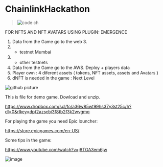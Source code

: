 # ChainlinkHackathon

> ![code ch](https://user-images.githubusercontent.com/78732470/237768950-08c33fc6-b148-409a-ab65-f8229c59a33c.png)

FOR NFTS AND NFT AVATARS USING PLUGIN: EMERGENCE

1. Data from the Game go to the web 3.
2. - testnet Mumbai
3. - other testnets
4. Data from the Game go to the AWS. Deploy + players data
5. Player own : 4 diferent assets ( tokens, NFT assets, assets and Avatars )
6. dNFT is needed in the game : Next Level

![github picture](https://github.com/ReturnerNaGithub/ChainlinkHackathon/assets/78732470/fb48d5d7-dfc5-4fb9-ae8d-ff4ff05f827d)

This is file for demo game. Dowload and unzip.

https://www.dropbox.com/scl/fo/a36w85wt99hs37y3st25c/h?dl=0&rlkey=dpt2azscbi3f8tb2f3k2wvgmq

For playing the game you need Epic louncher:

https://store.epicgames.com/en-US/

Some tips in the game:

https://www.youtube.com/watch?v=j8TOA3em6jw

![image](https://github.com/ReturnerNaGithub/ChainlinkHackathon/assets/78732470/d0ca1dc4-8623-4565-8ab9-99a60fb67d96)


